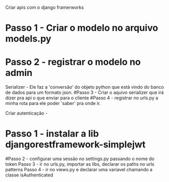 Criar apis com o django framerworks
# Passo 1 - Criar o modelo no arquivo models.py
# Passo 2 - registrar o modelo no admin
Serializer - Ele faz a 'conversão' do objeto python que está vindo do banco de dados para um formato json.
#Passo 3 - Criar o aquivo serializer que irá dizer pra api o que enviar para o cliente
#Passo 4 - registrar no urls.py a minha rota para ele poder 'saber' pra onde ir.

Criar autenticação - 

# Passo 1 - instalar a lib djangorestframework-simplejwt
#Passo 2 - configurar uma sessão no settings.py passando o nome do token
Passo 3 - ir no urls.py, importar as libs, declarar os paths no urls patterns
Passo 4 - ir no views.py e declarar uma variavel chamando a classe isAuthenticated
